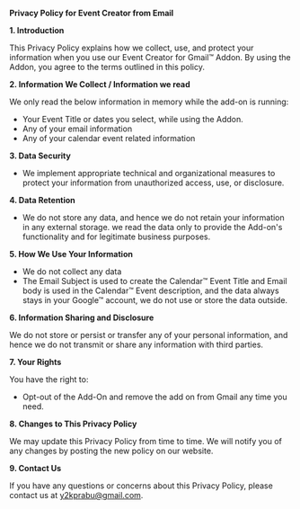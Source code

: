 **Privacy Policy for Event Creator from Email**

**1. Introduction**

This Privacy Policy explains how we collect, use, and protect your information when you use our Event Creator for Gmail™ Addon. By using the Addon, you agree to the terms outlined in this policy.

**2. Information We Collect / Information we read**

We only read the below information in memory while the add-on is running:
- Your Event Title or dates you select, while using the Addon.
- Any of your email information
- Any of your calendar event related information

**3. Data Security**

- We implement appropriate technical and organizational measures to protect your information from unauthorized access, use, or disclosure. 

**4. Data Retention**

- We do not store any data, and hence we do not retain your information in any external storage. we read the data only to provide the Add-on's functionality and for legitimate business purposes.
  
**5. How We Use Your Information**
- We do not collect any data
- The Email Subject is used to create the Calendar™ Event Title and Email body is used in the Calendar™ Event description, and the data always stays in your Google™ account, we do not use or store the data outside.
  
**6. Information Sharing and Disclosure**

We do not store or persist or transfer any of your personal information, and hence we do not transmit or share any information with third parties.

**7. Your Rights**

You have the right to:
- Opt-out of the Add-On and remove the add on from Gmail any time you need.

**8. Changes to This Privacy Policy**

We may update this Privacy Policy from time to time. We will notify you of any changes by posting the new policy on our website.

**9. Contact Us**

If you have any questions or concerns about this Privacy Policy, please contact us at y2kprabu@gmail.com.
